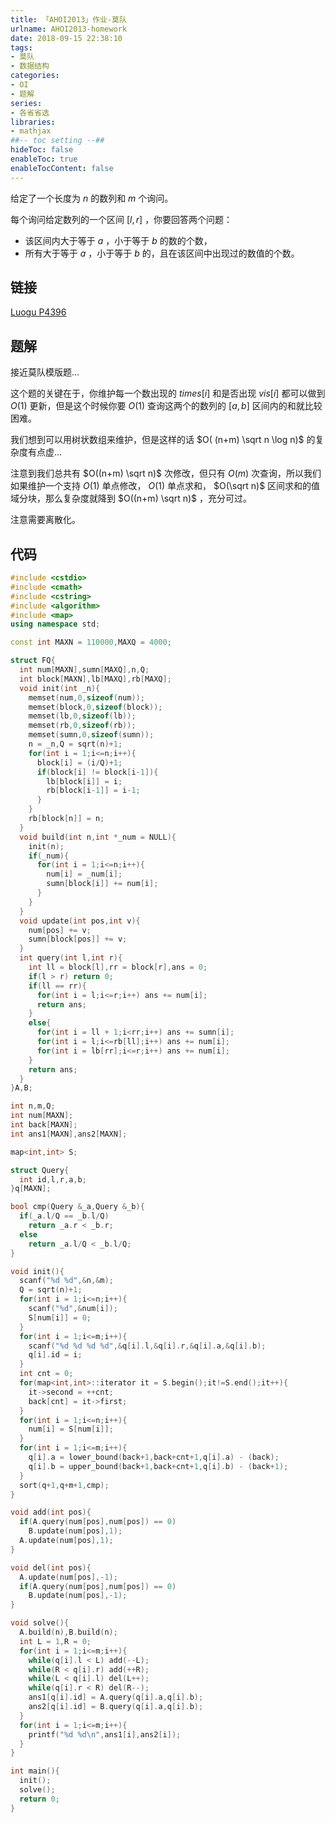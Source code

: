 ```yaml
---
title: 「AHOI2013」作业-莫队
urlname: AHOI2013-homework
date: 2018-09-15 22:38:10
tags:
- 莫队
- 数据结构
categories: 
- OI
- 题解
series:
- 各省省选
libraries:
- mathjax 
##-- toc setting --##
hideToc: false
enableToc: true
enableTocContent: false
---
```


给定了一个长度为 $n$ 的数列和 $m$ 个询问。

每个询问给定数列的一个区间 $[l,r]$ ，你要回答两个问题：

+ 该区间内大于等于 $a$ ，小于等于 $b$ 的数的个数，
+ 所有大于等于 $a$ ，小于等于 $b$ 的，且在该区间中出现过的数值的个数。

<!--more-->

## 链接

[Luogu P4396](https://www.luogu.org/problemnew/show/P4396)

## 题解

接近莫队模版题...

这个题的关键在于，你维护每一个数出现的 $times[i]$ 和是否出现 $vis[i]$ 都可以做到 $O(1)$ 更新，但是这个时候你要 $O(1)$ 查询这两个的数列的 $[a,b]$ 区间内的和就比较困难。

我们想到可以用树状数组来维护，但是这样的话 $O( (n+m) \sqrt n \log n)$ 的复杂度有点虚...

注意到我们总共有 $O((n+m) \sqrt n)$ 次修改，但只有 $O(m)$ 次查询，所以我们如果维护一个支持 $O(1)$ 单点修改， $O(1)$ 单点求和， $O(\sqrt n)$ 区间求和的值域分块，那么复杂度就降到 $O((n+m) \sqrt n)$ ，充分可过。

注意需要离散化。

## 代码


```cpp
#include <cstdio>
#include <cmath>
#include <cstring>
#include <algorithm>
#include <map>
using namespace std;

const int MAXN = 110000,MAXQ = 4000;

struct FQ{
  int num[MAXN],sumn[MAXQ],n,Q;
  int block[MAXN],lb[MAXQ],rb[MAXQ];
  void init(int _n){
    memset(num,0,sizeof(num));
    memset(block,0,sizeof(block));
    memset(lb,0,sizeof(lb));
    memset(rb,0,sizeof(rb));
    memset(sumn,0,sizeof(sumn));
    n = _n,Q = sqrt(n)+1;
    for(int i = 1;i<=n;i++){
      block[i] = (i/Q)+1;
      if(block[i] != block[i-1]){
        lb[block[i]] = i;
        rb[block[i-1]] = i-1;
      }
    }
    rb[block[n]] = n;
  }
  void build(int n,int *_num = NULL){
    init(n);
    if(_num){
      for(int i = 1;i<=n;i++){
        num[i] = _num[i];
        sumn[block[i]] += num[i];
      }
    }
  }
  void update(int pos,int v){
    num[pos] += v;
    sumn[block[pos]] += v;
  }
  int query(int l,int r){
    int ll = block[l],rr = block[r],ans = 0;
    if(l > r) return 0;
    if(ll == rr){
      for(int i = l;i<=r;i++) ans += num[i];
      return ans;
    }
    else{
      for(int i = ll + 1;i<rr;i++) ans += sumn[i];
      for(int i = l;i<=rb[ll];i++) ans += num[i];
      for(int i = lb[rr];i<=r;i++) ans += num[i];
    }
    return ans;
  }
}A,B;

int n,m,Q;
int num[MAXN];
int back[MAXN];
int ans1[MAXN],ans2[MAXN];

map<int,int> S;

struct Query{
  int id,l,r,a,b;
}q[MAXN];

bool cmp(Query &_a,Query &_b){
  if(_a.l/Q == _b.l/Q)
    return _a.r < _b.r;
  else
    return _a.l/Q < _b.l/Q;
}

void init(){
  scanf("%d %d",&n,&m);
  Q = sqrt(n)+1;
  for(int i = 1;i<=n;i++){
    scanf("%d",&num[i]);
    S[num[i]] = 0;
  }
  for(int i = 1;i<=m;i++){
    scanf("%d %d %d %d",&q[i].l,&q[i].r,&q[i].a,&q[i].b);
    q[i].id = i;
  }
  int cnt = 0;
  for(map<int,int>::iterator it = S.begin();it!=S.end();it++){
    it->second = ++cnt;
    back[cnt] = it->first;
  }
  for(int i = 1;i<=n;i++){
    num[i] = S[num[i]];
  }
  for(int i = 1;i<=m;i++){
    q[i].a = lower_bound(back+1,back+cnt+1,q[i].a) - (back);
    q[i].b = upper_bound(back+1,back+cnt+1,q[i].b) - (back+1);
  }
  sort(q+1,q+m+1,cmp);
}

void add(int pos){
  if(A.query(num[pos],num[pos]) == 0)
    B.update(num[pos],1);
  A.update(num[pos],1);
}

void del(int pos){
  A.update(num[pos],-1);
  if(A.query(num[pos],num[pos]) == 0)
    B.update(num[pos],-1);
}

void solve(){
  A.build(n),B.build(n);
  int L = 1,R = 0;
  for(int i = 1;i<=m;i++){
    while(q[i].l < L) add(--L); 
    while(R < q[i].r) add(++R);
    while(L < q[i].l) del(L++);
    while(q[i].r < R) del(R--);
    ans1[q[i].id] = A.query(q[i].a,q[i].b);
    ans2[q[i].id] = B.query(q[i].a,q[i].b);
  }
  for(int i = 1;i<=m;i++){
    printf("%d %d\n",ans1[i],ans2[i]);
  }
}

int main(){
  init();
  solve();
  return 0;
}
```

